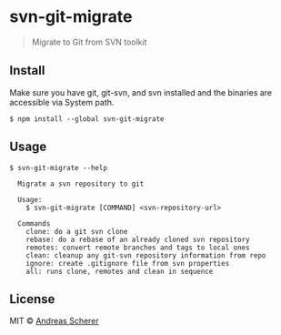 # svn-git-migrate

> Migrate to Git from SVN toolkit


## Install
Make sure you have git, git-svn, and svn installed and the binaries are accessible via System path.
```
$ npm install --global svn-git-migrate
```


## Usage

```
$ svn-git-migrate --help

  Migrate a svn repository to git

  Usage:
    $ svn-git-migrate [COMMAND] <svn-repository-url>

  Commands
    clone: do a git svn clone
    rebase: do a rebase of an already cloned svn repository
    remotes: convert remote branches and tags to local ones
    clean: cleanup any git-svn repository information from repo
    ignore: create .gitignore file from svn properties
    all: runs clone, remotes and clean in sequence
```


## License

MIT © [Andreas Scherer](https://github.com/andischerer)
